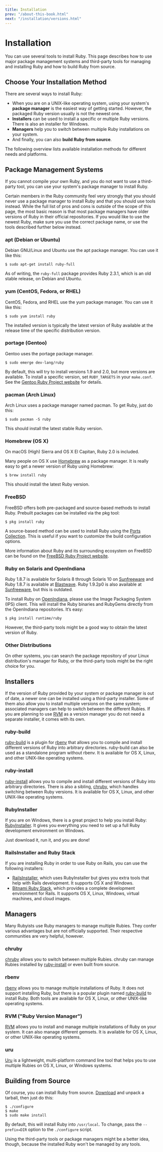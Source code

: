 ```yaml
---
title: Installation
prev: "/about-this-book.html"
next: "/installation/versions.html"
---
```


# Installation



You can use several tools to install Ruby. This page describes how to
use major package management systems and third-party tools for managing
and installing Ruby and how to build Ruby from source.

## Choose Your Installation Method

There are several ways to install Ruby:

* When you are on a UNIX-like operating system, using your system's
  **package manager** is the easiest way of getting started. However,
  the packaged Ruby version usually is not the newest one.
* **Installers** can be used to install a specific or multiple Ruby
  versions. There is also an installer for Windows.
* **Managers** help you to switch between multiple Ruby installations on
  your system.
* And finally, you can also **build Ruby from source**.

The following overview lists available installation methods for
different needs and platforms.

## Package Management Systems

If you cannot compile your own Ruby, and you do not want to use a
third-party tool, you can use your system's package manager to install
Ruby.

Certain members in the Ruby community feel very strongly that you should
never use a package manager to install Ruby and that you should use
tools instead. While the full list of pros and cons is outside of the
scope of this page, the most basic reason is that most package managers
have older versions of Ruby in their official repositories. If you would
like to use the newest Ruby, make sure you use the correct package name,
or use the tools described further below instead.

### apt (Debian or Ubuntu)

Debian GNU/Linux and Ubuntu use the apt package manager. You can use it
like this:


```
$ sudo apt-get install ruby-full
```

As of writing, the `ruby-full` package provides Ruby 2.3.1, which is an
old stable release, on Debian and Ubuntu.

### yum (CentOS, Fedora, or RHEL)

CentOS, Fedora, and RHEL use the yum package manager. You can use it
like this:


```
$ sudo yum install ruby
```

The installed version is typically the latest version of Ruby available
at the release time of the specific distribution version.

### portage (Gentoo)

Gentoo uses the portage package manager.


```
$ sudo emerge dev-lang/ruby
```

By default, this will try to install versions 1.9 and 2.0, but more
versions are available. To install a specific version, set
`RUBY_TARGETS` in your `make.conf`. See the [Gentoo Ruby Project
website](http://www.gentoo.org/proj/en/prog_lang/ruby/) for details.

### pacman (Arch Linux)

Arch Linux uses a package manager named pacman. To get Ruby, just do
this:


```
$ sudo pacman -S ruby
```

This should install the latest stable Ruby version.

### Homebrew (OS X)

On macOS (High) Sierra and OS X El Capitan, Ruby 2.0 is included.

Many people on OS X use [Homebrew](http://brew.sh/) as a package
manager. It is really easy to get a newer version of Ruby using
Homebrew:


```
$ brew install ruby
```

This should install the latest Ruby version.

### FreeBSD

FreeBSD offers both pre-packaged and source-based methods to install
Ruby. Prebuilt packages can be installed via the pkg tool:


```
$ pkg install ruby
```

A source-based method can be used to install Ruby using the [Ports
Collection](https://www.freebsd.org/doc/en_US.ISO8859-1/books/handbook/ports-using.html).
This is useful if you want to customize the build configuration options.

More information about Ruby and its surrounding ecosystem on FreeBSD can
be found on the [FreeBSD Ruby Project
website](https://wiki.freebsd.org/Ruby).

### Ruby on Solaris and OpenIndiana

Ruby 1.8.7 is available for Solaris 8 through Solaris 10 on
[Sunfreeware](http://www.sunfreeware.com) and Ruby 1.8.7 is available at
[Blastwave](http://www.blastwave.org). Ruby 1.9.2p0 is also available at
[Sunfreeware](http://www.sunfreeware.com), but this is outdated.

To install Ruby on [OpenIndiana](http://openindiana.org/), please use
the Image Packaging System (IPS) client. This will install the Ruby
binaries and RubyGems directly from the OpenIndiana repositories. It’s
easy:


```
$ pkg install runtime/ruby
```

However, the third-party tools might be a good way to obtain the latest
version of Ruby.

### Other Distributions

On other systems, you can search the package repository of your Linux
distribution's manager for Ruby, or the third-party tools might be the
right choice for you.

## Installers

If the version of Ruby provided by your system or package manager is out
of date, a newer one can be installed using a third-party installer.
Some of them also allow you to install multiple versions on the same
system; associated managers can help to switch between the different
Rubies. If you are planning to use [RVM](#rvm) as a version manager you
do not need a separate installer, it comes with its own.

### ruby-build

[ruby-build](https://github.com/rbenv/ruby-build#readme) is a plugin for
[rbenv](#rbenv) that allows you to compile and install different
versions of Ruby into arbitrary directories. ruby-build can also be used
as a standalone program without rbenv. It is available for OS X, Linux,
and other UNIX-like operating systems.

### ruby-install

[ruby-install](https://github.com/postmodern/ruby-install#readme) allows
you to compile and install different versions of Ruby into arbitrary
directories. There is also a sibling, [chruby](#chruby), which handles
switching between Ruby versions. It is available for OS X, Linux, and
other UNIX-like operating systems.

### RubyInstaller

If you are on Windows, there is a great project to help you install
Ruby: [RubyInstaller](https://rubyinstaller.org/). It gives you
everything you need to set up a full Ruby development environment on
Windows.

Just download it, run it, and you are done!

### RailsInstaller and Ruby Stack

If you are installing Ruby in order to use Ruby on Rails, you can use
the following installers:

* [RailsInstaller](http://railsinstaller.org/), which uses RubyInstaller
  but gives you extra tools that help with Rails development. It
  supports OS X and Windows.
* [Bitnami Ruby Stack](http://bitnami.com/stack/ruby/installer), which
  provides a complete development environment for Rails. It supports OS
  X, Linux, Windows, virtual machines, and cloud images.

## Managers

Many Rubyists use Ruby managers to manage multiple Rubies. They confer
various advantages but are not officially supported. Their respective
communities are very helpful, however.

### chruby

[chruby](https://github.com/postmodern/chruby#readme) allows you to
switch between multiple Rubies. chruby can manage Rubies installed by
[ruby-install](#ruby-install) or even built from source.

### rbenv

[rbenv](https://github.com/rbenv/rbenv#readme) allows you to manage
multiple installations of Ruby. It does not support installing Ruby, but
there is a popular plugin named [ruby-build](#ruby-build) to install
Ruby. Both tools are available for OS X, Linux, or other UNIX-like
operating systems.

### RVM ("Ruby Version Manager")

[RVM](http://rvm.io/) allows you to install and manage multiple
installations of Ruby on your system. It can also manage different
gemsets. It is available for OS X, Linux, or other UNIX-like operating
systems.

### uru

[Uru](https://bitbucket.org/jonforums/uru) is a lightweight,
multi-platform command line tool that helps you to use multiple Rubies
on OS X, Linux, or Windows systems.

## Building from Source

Of course, you can install Ruby from source. [Download](/en/downloads/)
and unpack a tarball, then just do this:


```
$ ./configure
$ make
$ sudo make install
```

By default, this will install Ruby into `/usr/local`. To change, pass
the `--prefix=DIR` option to the `./configure` script.

Using the third-party tools or package managers might be a better idea,
though, because the installed Ruby won't be managed by any tools.

